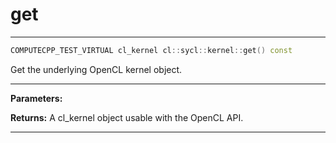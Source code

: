 # get

---

```cpp
COMPUTECPP_TEST_VIRTUAL cl_kernel cl::sycl::kernel::get() const
```


Get the underlying OpenCL kernel object. 


---
**Parameters:**

**Returns:** A cl_kernel object usable with the OpenCL API. 

---
